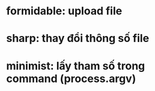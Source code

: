 # formidable: upload file
# sharp: thay đổi thông số file
# minimist: lấy tham số trong command (process.argv)